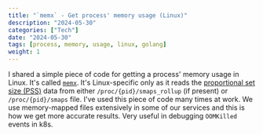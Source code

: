 ```yaml
---
title: "`memx` - Get process' memory usage (Linux)"
description: "2024-05-30"
categories: ["Tech"]
date: "2024-05-30"
tags: [process, memory, usage, linux, golang]
weight: 1
---
```


I shared a simple piece of code for getting a process' memory usage in Linux. It's called [`memx`](https://github.com/flowerinthenight/memx). It's Linux-specific only as it reads the [proportional set size (PSS)](https://en.wikipedia.org/wiki/Proportional_set_size) data from either `/proc/{pid}/smaps_rollup` (if present) or `/proc/{pid}/smaps` file. I've used this piece of code many times at work. We use memory-mapped files extensively in some of our services and this is how we get more accurate results. Very useful in debugging `OOMKilled` events in k8s.

<br>
